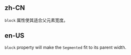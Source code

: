 ## zh-CN

`block` 属性使其适合父元素宽度。

## en-US

`block` property will make the `Segmented` fit to its parent width.
